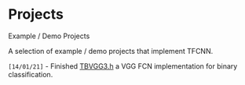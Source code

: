 # Projects
Example / Demo Projects

A selection of example / demo projects that implement TFCNN.

`[14/01/21]` - Finished [TBVGG3.h](https://github.com/TFCNN/Projects/blob/main/TBVGG3.h) a VGG FCN implementation for binary classification.
